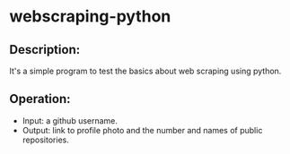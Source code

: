 # webscraping-python
## Description:
It's a simple program to test the basics about web scraping using python.
## Operation:
- Input: a github username.
- Output: link to profile photo and the number and names of public repositories.
